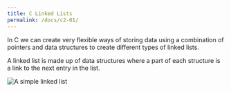 ```yaml
---
title: C Linked Lists
permalink: /docs/c2-01/
---
```


In C we can create very flexible ways of storing data using a combination of pointers and data structures to create different types of linked lists.  

A linked list is made up of data structures where a part of each structure is a link to the next entry in the list.

![A simple linked list](/assets/img/topic3/linlist.jpg "The A simple linked list")